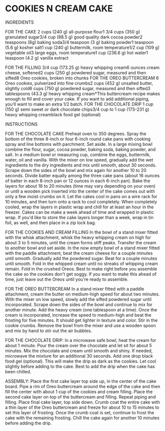 # COOKIES N CREAM CAKE

INGREDIENTS

FOR THE CAKE
2 cups (240 g) all-purpose flour1 3/4 cups (350 g) granulated sugar3/4 cup (88.5 g) good quality dark cocoa powder2 teaspoons (8g) baking soda3/4 teaspoon (3 g) baking powder1 teaspoon (5.6 g) kosher salt1 cup (240 g) buttermilk, room temperature1/2 cup (109 g) vegetable oil3 large eggs, room temperature1 cup (236.6 g) hot water1 teaspoon (4.2 g) 
vanilla extract

FOR THE FILLING
3/4 cup (173.25 g) heavy whipping cream6 ounces cream cheese, softened2 cups (250 g) powdered sugar, measured and then sifted8 Oreo cookies, broken into chunks
FOR THE OREO BUTTERCREAM
6 Oreo cookies, pulverized into fine crumbs2 cups (452 g) unsalted butter, slightly cold6 cups (750 g) powdered sugar, measured and then sifted3 tablespoons (43.3 g)  heavy whipping cream*This buttercream recipe makes enough to fill and cover your cake. If you want to add additional piping, you’ll want to make an extra 1/2 batch.
FOR THE CHOCOLATE DRIP
1 cup (150 g) semi sweet or dark chocolate chips3/4 cup to 1 cup (173-231 g) heavy whipping creamblack food gel (optional)

INSTRUCTIONS

FOR THE CHOCOLATE CAKE
Preheat oven to 350 degrees. Spray the bottom of the three 8-inch or four 6-inch round cake pans with cooking spray and line bottoms with parchment. Set aside.
In a large mixing bowl combine the flour, sugar, cocoa powder, baking soda, baking powder, and salt.
In a medium bowl or measuring cup, combine the eggs, buttermilk, water, oil and vanilla.
With the mixer on low speed, gradually add the wet ingredients to the dry ingredients and mix until smooth, about 30 seconds. Scrape down the sides of the bowl and mix again for another 10 to 20 seconds. Divide batter equally among the three cake pans (about 16 ounces of batter in each 8-inch pan or 12 ounces in each 6-inch pan).
Bake the layers for about 18 to 20 minutes (time may vary depending on your oven) or until a wooden pick inserted into the center of the cake comes out with only a few moist crumbs on it. Let the cakes cool in pans on a wire rack for 10 minutes, and then turn onto a rack to cool completely. When completely cooled, wrap the layers in plastic wrap and chill for at least an hour in the freezer. Cakes can be make a week ahead of time and wrapped in plastic wrap. If you'd like to store the cake layers longer than a week, wrap in tin foil, as well, and then place in a zip lock bag.

FOR THE COOKIES AND CREAM FILLING
In the bowl of a stand mixer fitted with the whisk attachment, whisk the heavy whipping cream on high for about 3 to 5 minutes, until the cream forms stiff peaks. Transfer the cream to another bowl and set aside.
In the now empty bowl of a stand mixer fitted with the paddle attachment, beat the cream cheese for a couple minutes until smooth. Gradually add the powdered sugar. Beat for a couple minutes until smooth.
Fold in the whipped cream until no streaks of whipping cream remain. Fold in the crushed Oreos. 
Best to make right before you assemble the cake so the cookies don't get soggy. If you want to make this ahead of time, just leave out the Oreos until you're ready to assemble.

FOR THE OREO BUTTERCREAM
In a stand mixer fitted with a paddle attachment, cream the butter on medium-high speed for about two minutes.
With the mixer on low speed, slowly add the sifted powdered sugar until incorporated. Scrape down the sides of the bowl and continue to mix for another minute.
Add the heavy cream (one tablespoon at a time). Once the cream is incorporated, increase the speed to medium-high and beat the frosting for five minutes. It should get lighter in texture and color. 
Stir in the cookie crumbs.
Remove the bowl from the mixer and use a wooden spoon and mix by hand to stir out the air bubbles. 

FOR THE CHOCOLATE DRIP:
In a microwave safe bowl, heat the cream for about 1 minute. Pour the cream over the chocolate and let sit for about 5 minutes. Mix the chocolate and cream until smooth and shiny. If needed, microwave the mixture for an additional 30 seconds.
Add one drop black food gel (optional). This will make the drip as dark as the cookies.
Let cool slightly before adding to the cake.
Best to add the drip when the cake has been chilled.

ASSEMBLY:
Place the first cake layer top side up, in the center of the cake board. Pipe a rim of Oreo buttercream around the edge of the cake and then fill the center with about 1 cup of the cookies and cream filling. 
Place the second cake layer on top of the buttercream and filling. Repeat piping and filling.
Place final cake layer, top side down.
Crumb coat the entire cake with a thin layer of the Oreo buttercream and freeze for about 10 to 15 minutes to set this layer of frosting. 
Once the crumb coat is set, continue to frost the cake with the remaining frosting. Chill the cake again for another 10 minutes before adding the drip.

